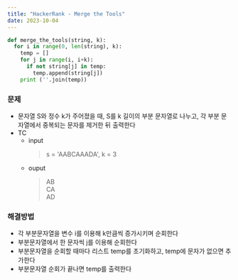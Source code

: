 ```yaml
---
title: "HackerRank - Merge the Tools"
date: 2023-10-04
---
```


```python
def merge_the_tools(string, k):
  for i in range(0, len(string), k):
    temp = []
    for j in range(i, i+k):
      if not string[j] in temp:
        temp.append(string[j])
    print (''.join(temp))
```

### 문제

- 문자열 S와 정수 k가 주어졌을 때, S를 k 길이의 부분 문자열로 나누고, 각 부분 문자열에서 중복되는 문자를 제거한 뒤 출력한다
- TC
  - input
    > s = 'AABCAAADA', k = 3
  - ouput
    > AB  
    > CA  
    > AD

### 해결방법
- 각 부분문자열을 변수 i를 이용해 k만큼씩 증가시키며 순회한다
- 부분문자열에서 한 문자씩 j를 이용해 순회한다
- 부분문자열을 순회할 때마다 리스트 temp를 초기화하고, temp에 문자가 없으면 추가한다
- 부분문자열 순회가 끝나면 temp를 출력한다
